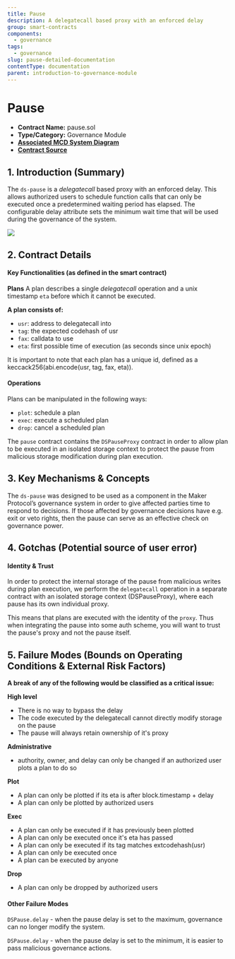 ```yaml
---
title: Pause
description: A delegatecall based proxy with an enforced delay
group: smart-contracts
components:
  - governance
tags:
  - governance
slug: pause-detailed-documentation
contentType: documentation
parent: introduction-to-governance-module
---
```


# Pause

- **Contract Name:** pause.sol
- **Type/Category:** Governance Module
- [**Associated MCD System Diagram**](https://github.com/makerdao/dss/wiki#system-architecture)
- [**Contract Source**](https://github.com/dapphub/ds-pause/blob/master/src/pause.sol)

## 1. Introduction (Summary)

The `ds-pause` is a _delegatecall_ based proxy with an enforced delay. This allows authorized users to schedule function calls that can only be executed once a predetermined waiting period has elapsed. The configurable delay attribute sets the minimum wait time that will be used during the governance of the system.

![](/images/documentation/pause.png)

## 2. Contract Details

#### Key Functionalities (as defined in the smart contract)

**Plans** A plan describes a single _delegatecall_ operation and a unix timestamp `eta` before which it cannot be executed.

**A plan consists of:**

- `usr`: address to delegatecall into
- `tag`: the expected codehash of usr
- `fax`: calldata to use
- `eta`: first possible time of execution (as seconds since unix epoch)

It is important to note that each plan has a unique id, defined as a keccack256(abi.encode(usr, tag, fax, eta)).

#### **Operations**

Plans can be manipulated in the following ways:

- `plot`: schedule a plan
- `exec`: execute a scheduled plan
- `drop`: cancel a scheduled plan

The `pause` contract contains the `DSPauseProxy` contract in order to allow plan to be executed in an isolated storage context to protect the pause from malicious storage modification during plan execution.

## 3. Key Mechanisms & Concepts

The `ds-pause` was designed to be used as a component in the Maker Protocol’s governance system in order to give affected parties time to respond to decisions. If those affected by governance decisions have e.g. exit or veto rights, then the pause can serve as an effective check on governance power.

## 4. Gotchas (Potential source of user error)

#### **Identity & Trust**

In order to protect the internal storage of the pause from malicious writes during plan execution, we perform the `delegatecall` operation in a separate contract with an isolated storage context (DSPauseProxy), where each pause has its own individual proxy.

This means that plans are executed with the identity of the `proxy`. Thus when integrating the pause into some auth scheme, you will want to trust the pause's proxy and not the pause itself.

## 5. Failure Modes (Bounds on Operating Conditions & External Risk Factors)

**A break of any of the following would be classified as a critical issue:**

**High level**

- There is no way to bypass the delay
- The code executed by the delegatecall cannot directly modify storage on the pause
- The pause will always retain ownership of it's proxy

**Administrative**

- authority, owner, and delay can only be changed if an authorized user plots a plan to do so

**Plot**

- A plan can only be plotted if its eta is after block.timestamp + delay
- A plan can only be plotted by authorized users

**Exec**

- A plan can only be executed if it has previously been plotted
- A plan can only be executed once it's eta has passed
- A plan can only be executed if its tag matches extcodehash(usr)
- A plan can only be executed once
- A plan can be executed by anyone

**Drop**

- A plan can only be dropped by authorized users

#### Other Failure Modes

`DSPause.delay` - when the pause delay is set to the maximum, governance can no longer modify the system.

`DSPause.delay` - when the pause delay is set to the minimum, it is easier to pass malicious governance actions.
